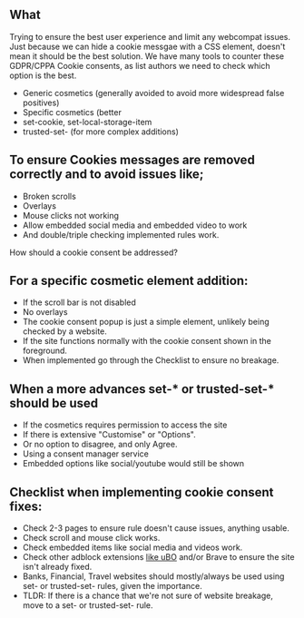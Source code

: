 ## What

Trying to ensure the best user experience and limit any webcompat issues. Just because we can hide a cookie messgae with a CSS element, doesn't mean it should be the best solution. We have many tools to counter these GDPR/CPPA Cookie consents, as list authors we need to check which option is the best.

* Generic cosmetics (generally avoided to avoid more widespread false positives)
* Specific cosmetics  (better
* set-cookie, set-local-storage-item
* trusted-set- (for more complex additions) 

## To ensure Cookies messages are removed correctly and to avoid issues like;

* Broken scrolls
* Overlays
* Mouse clicks not working
* Allow embedded social media and embedded video to work
* And double/triple checking implemented rules work.

How should a cookie consent be addressed? 

## For a specific cosmetic element addition:

* If the scroll bar is not disabled
* No overlays
* The cookie consent popup is just a simple element, unlikely being checked by a website.
* If the site functions normally with the cookie consent shown in the foreground.
* When implemented go through the Checklist to ensure no breakage.

## When a more advances set-* or trusted-set-* should be used

- If the cosmetics requires permission to access the site
- If there is extensive "Customise" or "Options".
- Or no option to disagree, and only Agree.
- Using a consent manager service
- Embedded options like social/youtube would still be shown

## Checklist when implementing cookie consent fixes:

- Check 2-3 pages to ensure rule doesn't cause issues, anything usable.
- Check scroll and mouse click works.
- Check embedded items like social media and videos work.
- Check other adblock extensions [like uBO](https://github.com/uBlockOrigin/uAssets/blob/master/filters/annoyances-cookies.txt) and/or Brave to ensure the site isn't already fixed.
- Banks, Financial, Travel websites should mostly/always be used using set- or trusted-set- rules, given the importance.
- TLDR: If there is a chance that we're not sure of website breakage, move to a set- or trusted-set- rule.


